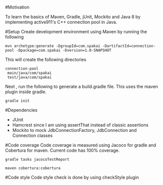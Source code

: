 #Motivation

To learn the basics of Maven, Gradle, jUnit, Mockito and Java 8 by implementing active911's C++ connection pool in Java.

#Setup
Create development environment using Maven by running the following
```
mvn archetype:generate -DgroupId=com.spakai -DartifactId=connection-pool -Dpackage=com.spakai -Dversion=1.0-SNAPSHOT
```
This will create the following directories
```
connection-pool
 main/java/com/spakai
 test/java/com/spakai
```

Next , run the following to generate a build.gradle file. This uses the maven plugin inside gradle.

```
gradle init
```

#Dependencies

- JUnit
- Hamcrest since I am using assertThat instead of classic assertions
- Mockito to mock JdbConnectionFactory, JdbConnection and Connection classes

#Code coverage
Code coverage is measured using Jacoco for gradle and Cobertura for maven.
Current code has 100% coverage.

```
gradle tasks jacocoTestReport
```


```
maven cobertura:cobertura
```

#Code style
Code style check is done by using checkStyle plugin
